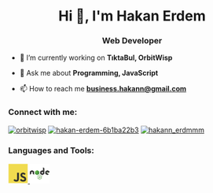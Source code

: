 <h1 align="center">Hi 👋, I'm Hakan Erdem</h1>
<h3 align="center">Web Developer</h3>

- 🔭 I’m currently working on **TıktaBul, OrbitWisp**

- 💬 Ask me about **Programming, JavaScript**

- 📫 How to reach me **business.hakann@gmail.com**

<h3 align="left">Connect with me:</h3>
<p align="left">
<a href="https://twitter.com/orbitwisp" target="blank"><img align="center" src="https://raw.githubusercontent.com/rahuldkjain/github-profile-readme-generator/master/src/images/icons/Social/twitter.svg" alt="orbitwisp" height="30" width="40" /></a>
<a href="https://linkedin.com/in/hakan-erdem-6b1ba22b3" target="blank"><img align="center" src="https://raw.githubusercontent.com/rahuldkjain/github-profile-readme-generator/master/src/images/icons/Social/linked-in-alt.svg" alt="hakan-erdem-6b1ba22b3" height="30" width="40" /></a>
<a href="https://instagram.com/hakann_erdmmm" target="blank"><img align="center" src="https://raw.githubusercontent.com/rahuldkjain/github-profile-readme-generator/master/src/images/icons/Social/instagram.svg" alt="hakann_erdmmm" height="30" width="40" /></a>
</p>

<h3 align="left">Languages and Tools:</h3>
<p align="left"> <a href="https://developer.mozilla.org/en-US/docs/Web/JavaScript" target="_blank" rel="noreferrer"> <img src="https://raw.githubusercontent.com/devicons/devicon/master/icons/javascript/javascript-original.svg" alt="javascript" width="40" height="40"/> </a> <a href="https://nodejs.org" target="_blank" rel="noreferrer"> <img src="https://raw.githubusercontent.com/devicons/devicon/master/icons/nodejs/nodejs-original-wordmark.svg" alt="nodejs" width="40" height="40"/> </a> </p>
